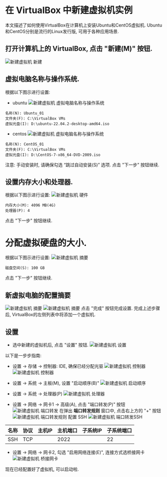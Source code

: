 # 在 VirtualBox 中新建虚拟机实例

本文描述了如何使用VirtualBox在计算机上安装Ubuntu和CentOS虚拟机. Ubuntu和CentOS分别是流行的Linux发行版, 可用于各种应用场景. 

## 打开计算机上的 VirtualBox, 点击 "新建(M)" 按钮.
![新建虚拟机 新建](/images/virtualbox/create/step01.png)

## 虚拟电脑名称与操作系统.
根据以下图示进行设置: 
- ubuntu
![新建虚拟机 虚拟电脑名称与操作系统](/images/virtualbox/create/step02_ubuntu.png)
```
名称(N): Ubuntu_01
文件夹(F): C:\VirtualBox VMs
虚拟光盘(I): D:\ubuntu-22.04.2-desktop-amd64.iso
```
- centos
![新建虚拟机 虚拟电脑名称与操作系统](/images/virtualbox/create/step02_centos.png)
```
名称(N): CentOS_01
文件夹(F): C:\VirtualBox VMs
虚拟光盘(I): D:\CentOS-7-x86_64-DVD-2009.iso
```
注意: 手动安装时, 请确保勾选 “跳过自动安装(S)” 选项.
点击 "下一步" 按钮继续.

## 设置内存大小和处理器.
根据以下图示进行设置: 
![新建虚拟机 硬件](/images/virtualbox/create/step03.png)
```
内存大小(M): 4096 MB(4G)
处理器(P): 4
```
点击 "下一步" 按钮继续.

# 分配虚拟硬盘的大小. 
根据以下图示进行设置: 
![新建虚拟机 摘要](/images/virtualbox/create/step04.png)
```
磁盘空间(S): 100 GB
```
点击 "下一步" 按钮继续.

## 新虚拟电脑的配置摘要
![新建虚拟机 摘要](/images/virtualbox/create/step05_ubuntu.png)
![新建虚拟机 摘要](/images/virtualbox/create/step05_centos.png)
点击 "完成" 按钮完成设置.
完成上述步骤后, VirtualBox的左侧列表中将添加一个虚拟机.

## 设置

- 选中新建的虚拟机后, 点击 "设置" 按钮.
![新建虚拟机 设置](/images/virtualbox/create/step06_ubuntu.png)

以下是一步步指南:

- 设置 -> 存储 -> 控制器: IDE, 确保已经分配光驱
![新建虚拟机 控制器](/images/virtualbox/create/step07_ubuntu.png)
![新建虚拟机 控制器](/images/virtualbox/create/step07_centos.png)

- 设置 -> 系统 -> 主板(M), 设置 "启动顺序(B)"
![新建虚拟机 启动顺序](/images/virtualbox/create/step08.png)

- 设置 -> 系统 -> 处理器(P)
![新建虚拟机 处理器](/images/virtualbox/create/step09.png)

- 设置 -> 网络 -> 网卡1 -> 高级(A), 点击 "端口转发(P)" 按钮
![新建虚拟机 端口转发](/images/virtualbox/create/step10.png)
在弹出 **端口转发规则** 窗口中, 点击右上方的 "+" 按钮
![新建虚拟机 端口转发规则](/images/virtualbox/create/step11.png)
配置 SSH
![新建虚拟机 端口转发SSH](/images/virtualbox/create/step12.png)

| 名称 | 协议 | 主机IP | 主机端口 | 子系统IP | 子系统端口 |
| ---- | ---- | ---- | ---- | ---- | ---- |
| SSH | TCP |   | 2022 |  | 22 |

- 设置 -> 网络 -> 网卡2,  勾选 "启用网络连接(E)", 连接方式选桥接网卡
![新建虚拟机 桥接网卡](/images/virtualbox/create/step13.png)

现在已经配置好了虚拟机, 可以启动啦.